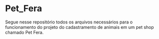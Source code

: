 # Pet_Fera

Segue nesse repositório todos os arquivos necessários para o funcionamento do projeto do cadastramento de animais em um pet shop chamado Pet Fera.
